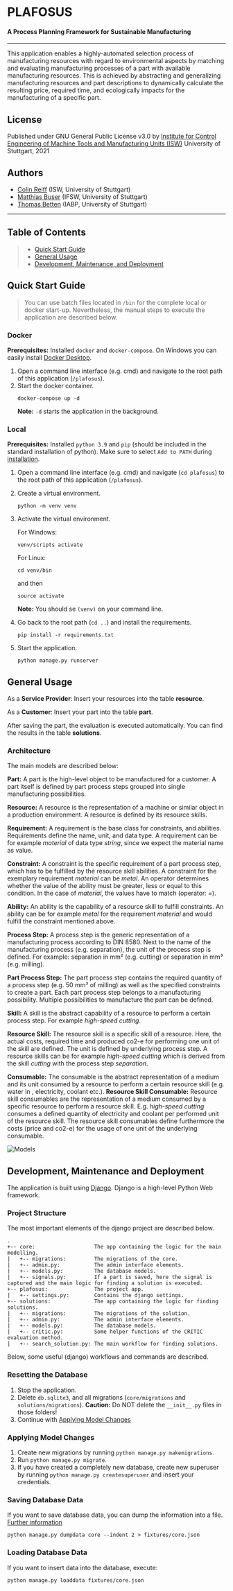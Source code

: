 # PLAFOSUS

#### A Process Planning Framework for Sustainable Manufacturing

---

This application enables a highly-automated selection process of manufacturing resources with regard to environmental 
aspects by matching and evaluating manufacturing processes of a part with available manufacturing resources. 
This is achieved by abstracting and generalizing manufacturing resources and part descriptions to dynamically calculate 
the resulting price, required time, and ecologically impacts for the manufacturing of a specific part.

## License
Published under GNU General Public License v3.0 by 
[Institute for Control Engineering of Machine Tools and Manufacturing Units (ISW)](https://www.isw.uni-stuttgart.de)
University of Stuttgart, 2021

## Authors

- [Colin Reiff](https://www.isw.uni-stuttgart.de/en/institute/team/Reiff-00001/) (ISW, University of Stuttgart)
- [Matthias Buser](https://www.ifsw.uni-stuttgart.de/en/institute/team/Buser/) (IFSW, University of Stuttgart)
- [Thomas Betten](https://www.iabp.uni-stuttgart.de/en/institute/persons/Betten/) (IABP, University of Stuttgart)

---

## Table of Contents

> * [Quick Start Guide](#quick-start-guide)
> * [General Usage](#general-usage)
> * [Development, Maintenance, and Deployment](#development-maintenance-and-deployment)

## Quick Start Guide

> You can use batch files located in `/bin` for the complete local or docker start-up. 
  Nevertheless, the manual steps to execute the application are described below.

### Docker

**Prerequisites:** Installed `docker` and `docker-compose`.
On Windows you can easily install [Docker Desktop](https://www.docker.com/get-started).

1.  Open a command line interface (e.g. cmd) and navigate to the root path of this application (`/plafosus`).
2.  Start the docker container. 
    ```
    docker-compose up -d
    ``` 
    **Note:**   `-d` starts the application in the background.

### Local

**Prerequisites:** Installed `python 3.9` and `pip` (should be included in the standard installation of python).
Make sure to select `Add to PATH` during [installation](https://www.python.org/downloads/release/python-390/).

1.  Open a command line interface (e.g. cmd) and navigate (`cd plafosus`) 
    to the root path of this application (`/plafosus`).
2.  Create a virtual environment. 
    ```
    python -m venv venv
    ```
3.  Activate the virtual environment.

    For Windows:
    ```
    venv/scripts activate
    ```
    For Linux:
    ```
    cd venv/bin
    ```
    and then 
    ```
    source activate
    ```
    **Note:** You should se `(venv)` on your command line.
4.  Go back to the root path (`cd ..`) and install the requirements. 
    ```
    pip install -r requirements.txt
    ```
5.  Start the application. 
    ```
    python manage.py runserver
    ```

## General Usage

As a **Service Provider**: Insert your resources into the table **resource**.

As a **Customer**: Insert your part into the table **part**.

After saving the part, the evaluation is executed automatically.
You can find the results in the table **solutions**.

### Architecture

The main models are described below:

**Part:** A part is the high-level object to be manufactured for a customer. 
A part itself is defined by part process steps grouped into single manufacturing possibilities.

**Resource:** A resource is the representation of a machine or similar object in a production environment. 
A resource is defined by its resource skills.

**Requirement:** A requirement is the base class for constraints, and abilities. 
Requirements define the name, unit, and data type. A requirement can be for example *material* of data type 
*string*, since we expect the material name as value.

**Constraint:** A constraint is the specific requirement of a part process step, 
which has to be fulfilled by the resource skill abilities. 
A constraint for the exemplary requirement *material* can be *metal*. 
An operator determines whether the value of the ability must be greater, less or equal to this condition. 
In the case of *material*, the values have to match (operator: *=*).

**Ability:** An ability is the capability of a resource skill to fulfill constraints. 
An ability can be for example *metal* for the requirement *material* and would fulfill the constraint mentioned above.

**Process Step:** A process step is the generic representation of a manufacturing process according to DIN 8580. 
Next to the name of the manufacturing process (e.g. separation), the unit of the process step is defined. 
For example: separation in mm² (e.g. cutting) or separation in mm³ (e.g. milling).

**Part Process Step:** The part process step contains the required quantity of a process step 
(e.g. 50 mm³ of milling) as well as the specified constraints to create a part. 
Each part process step belongs to a manufacturing possibility. 
Multiple possibilities to manufacture the part can be defined.

**Skill:** A skill is the abstract capability of a resource to perform a certain process step. 
For example *high-speed cutting*.

**Resource Skill:** The resource skill is a specific skill of a resource. 
Here, the actual costs, required time and produced co2-e for performing one unit of the skill are defined. 
The unit is defined by underlying process step. A resource skills can be for example *high-speed cutting* 
which is derived from the skill *cutting* with the process step *separation*.

**Consumable:** The consumable is the abstract representation of a medium and its unit consumed by a resource 
to perform a certain resource skill (e.g. water in , electricity, coolant etc.).
**Resource Skill Consumable:** Resource skill consumables are the representation of a medium consumed 
by a specific resource to perform a resource skill. 
E.g. *high-speed cutting* consumes a defined quantity of electricity and coolant per performed 
unit of the resource skill. The resource skill consumables define furthermore the costs (price and co2-e) 
for the usage of one unit of the underlying consumable.

![Models](docs/figures/models.png)

## Development, Maintenance and Deployment

The application is built using [Django](https://www.djangoproject.com/). 
Django is a high-level Python Web framework.

### Project Structure

The most important elements of the django project are described below.

```
.
+-- core:                   The app containing the logic for the main modelling.
|   +-- migrations:         The migrations of the core.
|   +-- admin.py:           The admin interface elements.
|   +-- models.py:          The database models.
|   +-- signals.py:         If a part is saved, here the signal is captured and the main logic for finding a solution is executed.
+-- plafosus:               The project app.
|   +-- settings.py:        Contains the django settings.
+-- solutions:              The app containing the logic for finding solutions.
|   +-- migrations:         The migrations of the solution.
|   +-- admin.py:           The admin interface elements.
|   +-- models.py:          The database models.
|   +-- critic.py:          Some helper functions of the CRITIC evaluation method.
|   +-- search_solution.py: The main workflow for finding solutions.
```

Below, some useful (django) workflows and commands are described.

### Resetting the Database

1. Stop the application.
2. Delete `db.sqlite3`, and all migrations (`core/migrations` and `solutions/migrations`). 
   **Caution:** Do NOT delete the `__init__.py` files in those folders!
3. Continue with [Applying Model Changes](#applying-model-changes)
   
### Applying Model Changes

1. Create new migrations by running `python manage.py makemigrations`.
2. Run `python manage.py migrate`.
3. If you have created a completely new database, 
   create new superuser by running `python manage.py createsuperuser` and insert your credentials.

### Saving Database Data

If you want to save database data, you can dump the information into a file.
[Further information](https://docs.djangoproject.com/en/3.1/ref/django-admin/)

```
python manage.py dumpdata core --indent 2 > fixtures/core.json
```

### Loading Database Data

If you want to insert data into the database, execute:

```
python manage.py loaddata fixtures/core.json
```
